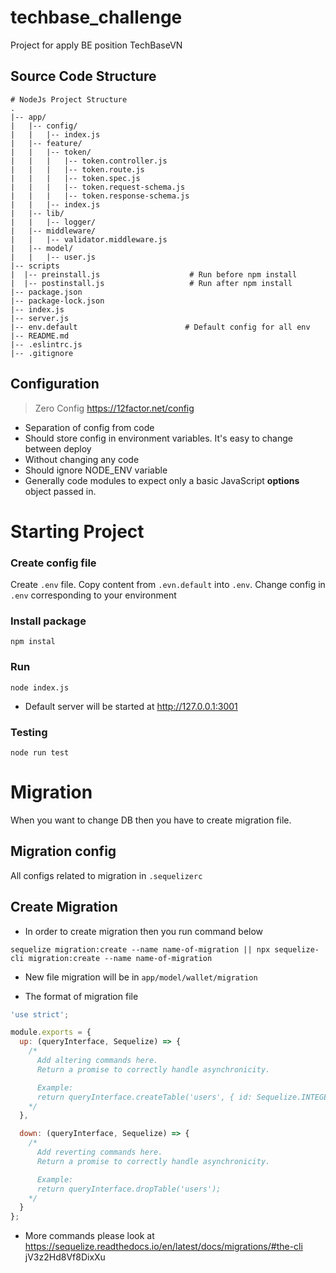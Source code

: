 # techbase_challenge
Project for apply BE position TechBaseVN

## Source Code Structure

```
# NodeJs Project Structure
.
|-- app/
|   |-- config/
|   |   |-- index.js
|   |-- feature/
|   |   |-- token/
|   |   |   |-- token.controller.js
|   |   |   |-- token.route.js
|   |   |   |-- token.spec.js
|   |   |   |-- token.request-schema.js
|   |   |   |-- token.response-schema.js
|   |   |-- index.js
|   |-- lib/
|   |   |-- logger/
|   |-- middleware/
|   |   |-- validator.middleware.js
|   |-- model/
|   |   |-- user.js
|-- scripts
|  |-- preinstall.js                    # Run before npm install
|  |-- postinstall.js                   # Run after npm install
|-- package.json
|-- package-lock.json
|-- index.js
|-- server.js
|-- env.default                        # Default config for all env
|-- README.md
|-- .eslintrc.js
|-- .gitignore
```


## Configuration

> Zero Config
> https://12factor.net/config

- Separation of config from code
- Should store config in environment variables. It's easy to change between deploy
- Without changing any code
- Should ignore NODE_ENV variable
- Generally code modules to expect only a basic JavaScript **options** object passed in.

# Starting Project

### Create config file
Create `.env` file. Copy content from `.evn.default` into `.env`. Change config in `.env` corresponding to your environment

### Install package
```
npm instal
```

### Run
```
node index.js
```
- Default server will be started at http://127.0.0.1:3001


### Testing
```
node run test
```
# Migration
When you want to change DB then you have to create migration file.

## Migration config
All configs related to migration in `.sequelizerc`


## Create Migration
- In order to create migration then you run command below
```
sequelize migration:create --name name-of-migration || npx sequelize-cli migration:create --name name-of-migration
```

- New file migration will be in `app/model/wallet/migration`

- The format of migration file
```javascript
'use strict';

module.exports = {
  up: (queryInterface, Sequelize) => {
    /*
      Add altering commands here.
      Return a promise to correctly handle asynchronicity.

      Example:
      return queryInterface.createTable('users', { id: Sequelize.INTEGER });
    */
  },

  down: (queryInterface, Sequelize) => {
    /*
      Add reverting commands here.
      Return a promise to correctly handle asynchronicity.

      Example:
      return queryInterface.dropTable('users');
    */
  }
};
```
- More commands please look at https://sequelize.readthedocs.io/en/latest/docs/migrations/#the-cli
 jV3z2Hd8Vf8DixXu
